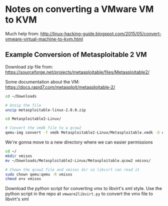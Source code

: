 # Notes on converting a VMware VM to KVM

Much help from:  http://linux-hacking-guide.blogspot.com/2015/05/convert-vmware-virtual-machine-to-kvm.html

## Example Conversion of Metasploitable 2 VM

Download zip file from:  https://sourceforge.net/projects/metasploitable/files/Metasploitable2/

Some documentation about the VM:  https://docs.rapid7.com/metasploit/metasploitable-2/

```bash
cd ~/Downloads

# Unzip the file
unzip metasploitable-linux-2.0.0.zip

cd Metasploitable2-Linux/

# Convert the vmdk file to a qcow2
qemu-img convert -f vmdk Metasploitable2-Linux/Metasploitable.vmdk -O qcow2 Metasploitable.qcow2
```

We're gonna move to a new directory where we can easier permissions

```bash
cd ~/
mkdir vmisos
mv ~/Downloads/Metasploitable2-Linux/Metasploitable.qcow2 vmisos/

# Chown the qcow2 file and vmisos dir so libvirt can read it
sudo chown qemu:qemu -R vmisos
chmod o+x vmisos
```

Download the python script for converting vmx to libvirt's xml style.  Use the python script in the repo at `vmware2libvirt.py` to convert the vmx file to libvirt's xml

```bash

```
